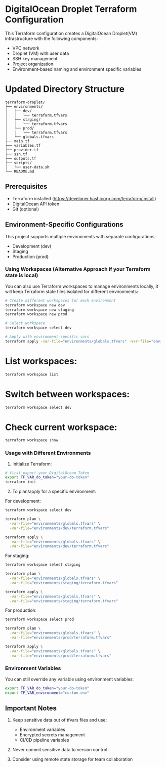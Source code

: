 # DigitalOcean Droplet Terraform Configuration
This Terraform configuration creates a DigitalOcean Droplet(VM) infrastructure with the following components:
- VPC network
- Droplet (VM) with user data
- SSH key management
- Project organization
- Environment-based naming and environment specific variables

# Updated Directory Structure
```
terraform-droplet/
├── environments/
│   ├── dev/
│   │   └── terraform.tfvars
│   ├── staging/
│   │   └── terraform.tfvars
│   └── prod/
│   │   └── terraform.tfvars
│   └── globals.tfvars
├── main.tf
├── variables.tf
├── provider.tf
├── ssh.tf
├── outputs.tf
├── scripts/
│   └── user-data.sh
└── README.md
```

## Prerequisites

- Terraform installed (https://developer.hashicorp.com/terraform/install)
- DigitalOcean API token
- Git (optional)


## Environment-Specific Configurations

This project supports multiple environments with separate configurations:
- Development (dev)
- Staging
- Production (prod)

### Using Workspaces (Alternative Approach if your Terraform state is local)

You can also use Terraform workspaces to manage environments locally, it will keep Terraform state files isolated for different environments:

```bash
# Create different workspaces for each environment
terraform workspace new dev
terraform workspace new staging
terraform workspace new prod

# Select workspace
terraform workspace select dev

# Apply with environment-specific vars
terraform apply -var-file="environments/globals.tfvars" -var-file="environments/${terraform.workspace}/terraform.tfvars"
```
# List workspaces:
```bash
terraform workspace list
```

# Switch between workspaces:
```bash
terraform workspace select dev
```

# Check current workspace:
```bash
terraform workspace show
```

### Usage with Different Environments

1. Initialize Terraform:
```bash
# first export your DigitalOcean Token
export TF_VAR_do_token="your-do-token"
terraform init
```

2. To plan/apply for a specific environment:

For development:
```bash
terraform workspace select dev

terraform plan \
  -var-file="environments/globals.tfvars" \
  -var-file="environments/dev/terraform.tfvars"

terraform apply \
  -var-file="environments/globals.tfvars" \
  -var-file="environments/dev/terraform.tfvars"
```

For staging:
```bash
terraform workspace select staging

terraform plan \
  -var-file="environments/globals.tfvars" \
  -var-file="environments/staging/terraform.tfvars"

terraform apply \
  -var-file="environments/globals.tfvars" \
  -var-file="environments/staging/terraform.tfvars"
```

For production:
```bash
terraform workspace select prod

terraform plan \
  -var-file="environments/globals.tfvars" \
  -var-file="environments/prod/terraform.tfvars"

terraform apply \
  -var-file="environments/globals.tfvars" \
  -var-file="environments/prod/terraform.tfvars"
```


### Environment Variables

You can still override any variable using environment variables:

```bash
export TF_VAR_do_token="your-do-token"
export TF_VAR_environment="custom-env"
```

## Important Notes

1. Keep sensitive data out of tfvars files and use:
   - Environment variables
   - Encrypted secrets management
   - CI/CD pipeline variables

2. Never commit sensitive data to version control

3. Consider using remote state storage for team collaboration